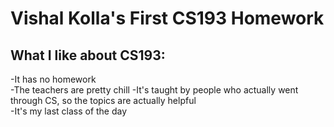 # Vishal Kolla's First CS193 Homework
## What I like about CS193:
-It has no homework                                                                                                           
-The teachers are pretty chill
-It's taught by people who actually went through CS, so the topics are actually helpful                                       
-It's my last class of the day
